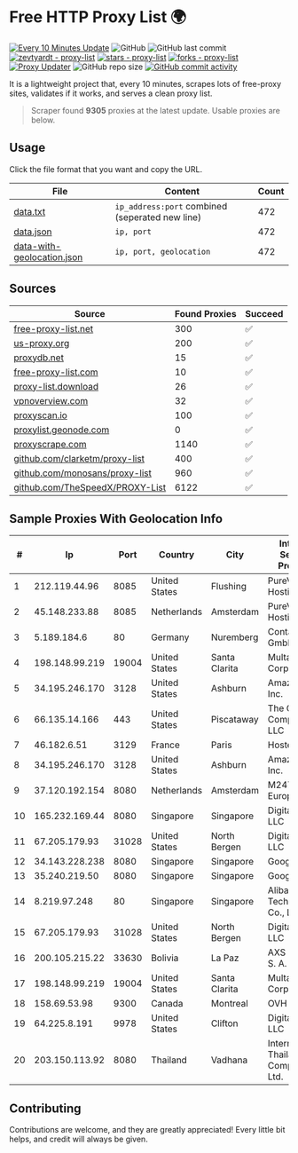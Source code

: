 
# Free HTTP Proxy List 🌍

[![Every 10 Minutes Update](https://github.com/mertguvencli/http-proxy-list/actions/workflows/main.yml/badge.svg?branch=main)](https://github.com/mertguvencli/http-proxy-list/actions/workflows/main.yml)
![GitHub](https://img.shields.io/github/license/mertguvencli/http-proxy-list)
![GitHub last commit](https://img.shields.io/github/last-commit/mertguvencli/http-proxy-list)
[![zevtyardt - proxy-list](https://img.shields.io/static/v1?label=zevtyardt&message=proxy-list&color=blue&logo=github)](https://github.com/zevtyardt/proxy-list "Go to GitHub repo")
[![stars - proxy-list](https://img.shields.io/github/stars/zevtyardt/proxy-list?style=social)](https://github.com/zevtyardt/proxy-list)
[![forks - proxy-list](https://img.shields.io/github/forks/zevtyardt/proxy-list?style=social)](https://github.com/zevtyardt/proxy-list)
[![Proxy Updater](https://github.com/zevtyardt/proxy-list/workflows/Proxy%20Updater/badge.svg)](https://github.com/zevtyardt/proxy-list/actions?query=workflow:"Proxy+Updater")
![GitHub repo size](https://img.shields.io/github/repo-size/zevtyardt/proxy-list)
[![GitHub commit activity](https://img.shields.io/github/commit-activity/m/zevtyardt/proxy-list?logo=commits)](https://github.com/zevtyardt/proxy-list/commits/main)

It is a lightweight project that, every 10 minutes, scrapes lots of free-proxy sites, validates if it works, and serves a clean proxy list.

> Scraper found **9305** proxies at the latest update. Usable proxies are below.

## Usage

Click the file format that you want and copy the URL.

|File|Content|Count|
|----|-------|-----|
|[data.txt](https://raw.githubusercontent.com/mertguvencli/http-proxy-list/main/proxy-list/data.txt)|`ip_address:port` combined (seperated new line)|472|
|[data.json](https://raw.githubusercontent.com/mertguvencli/http-proxy-list/main/proxy-list/data.json)|`ip, port`|472|
|[data-with-geolocation.json](https://raw.githubusercontent.com/mertguvencli/http-proxy-list/main/proxy-list/data-with-geolocation.json)|`ip, port, geolocation`|472|

## Sources

|Source|Found Proxies|Succeed|
|------|-------------|-------|
|[free-proxy-list.net](https://free-proxy-list.net)|300|✅|
|[us-proxy.org](https://www.us-proxy.org)|200|✅|
|[proxydb.net](http://proxydb.net)|15|✅|
|[free-proxy-list.com](https://free-proxy-list.com/?page=&port=&type%5B%5D=http&type%5B%5D=https&up_time=0&search=Search)|10|✅|
|[proxy-list.download](https://www.proxy-list.download/HTTP)|26|✅|
|[vpnoverview.com](https://vpnoverview.com/privacy/anonymous-browsing/free-proxy-servers)|32|✅|
|[proxyscan.io](https://www.proxyscan.io)|100|✅|
|[proxylist.geonode.com](https://proxylist.geonode.com/api/proxy-list?limit=300&page=1&sort_by=lastChecked&sort_type=desc&protocols=http,https)|0|✅|
|[proxyscrape.com](https://api.proxyscrape.com/v2/?request=displayproxies&protocol=http&timeout=10000&country=all&ssl=all&anonymity=all)|1140|✅|
|[github.com/clarketm/proxy-list](https://raw.githubusercontent.com/clarketm/proxy-list/master/proxy-list-raw.txt)|400|✅|
|[github.com/monosans/proxy-list](https://raw.githubusercontent.com/monosans/proxy-list/main/proxies/http.txt)|960|✅|
|[github.com/TheSpeedX/PROXY-List](https://raw.githubusercontent.com/TheSpeedX/PROXY-List/master/http.txt)|6122|✅|


## Sample Proxies With Geolocation Info

|#|Ip|Port|Country|City|Internet Service Provider|
|-|--|----|-------|----|-------------------------|
|1|212.119.44.96|8085|United States|Flushing|PureVoltage Hosting Inc.|
|2|45.148.233.88|8085|Netherlands|Amsterdam|PureVoltage Hosting Inc.|
|3|5.189.184.6|80|Germany|Nuremberg|Contabo GmbH|
|4|198.148.99.219|19004|United States|Santa Clarita|Multacom Corporation|
|5|34.195.246.170|3128|United States|Ashburn|Amazon.com, Inc.|
|6|66.135.14.166|443|United States|Piscataway|The Constant Company, LLC|
|7|46.182.6.51|3129|France|Paris|Hosteur SAS|
|8|34.195.246.170|3128|United States|Ashburn|Amazon.com, Inc.|
|9|37.120.192.154|8080|Netherlands|Amsterdam|M247 Europe SRL|
|10|165.232.169.44|8080|Singapore|Singapore|DigitalOcean, LLC|
|11|67.205.179.93|31028|United States|North Bergen|DigitalOcean, LLC|
|12|34.143.228.238|8080|Singapore|Singapore|Google LLC|
|13|35.240.219.50|8080|Singapore|Singapore|Google LLC|
|14|8.219.97.248|80|Singapore|Singapore|Alibaba (US) Technology Co., Ltd.|
|15|67.205.179.93|31028|United States|North Bergen|DigitalOcean, LLC|
|16|200.105.215.22|33630|Bolivia|La Paz|AXS Bolivia S. A.|
|17|198.148.99.219|19004|United States|Santa Clarita|Multacom Corporation|
|18|158.69.53.98|9300|Canada|Montreal|OVH SAS|
|19|64.225.8.191|9978|United States|Clifton|DigitalOcean, LLC|
|20|203.150.113.92|8080|Thailand|Vadhana|Internet Thailand Company Ltd.|



## Contributing

Contributions are welcome, and they are greatly appreciated! Every
little bit helps, and credit will always be given.

